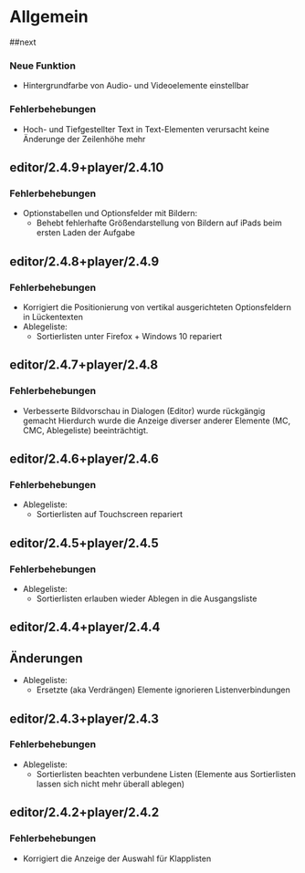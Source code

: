 Allgemein
=========
##next
### Neue Funktion
- Hintergrundfarbe von Audio- und Videoelemente einstellbar
### Fehlerbehebungen
- Hoch- und Tiefgestellter Text in Text-Elementen verursacht keine Änderunge der Zeilenhöhe mehr

## editor/2.4.9+player/2.4.10
### Fehlerbehebungen
- Optionstabellen und Optionsfelder mit Bildern:
  - Behebt fehlerhafte Größendarstellung von Bildern auf iPads beim ersten Laden der Aufgabe

## editor/2.4.8+player/2.4.9
### Fehlerbehebungen
- Korrigiert die Positionierung von vertikal ausgerichteten Optionsfeldern in Lückentexten
- Ablegeliste:
  - Sortierlisten unter Firefox + Windows 10 repariert

## editor/2.4.7+player/2.4.8
### Fehlerbehebungen
- Verbesserte Bildvorschau in Dialogen (Editor) wurde rückgängig gemacht
  Hierdurch wurde die Anzeige diverser anderer Elemente (MC, CMC, Ablegeliste) beeinträchtigt.

## editor/2.4.6+player/2.4.6
### Fehlerbehebungen
- Ablegeliste:
  - Sortierlisten auf Touchscreen repariert

## editor/2.4.5+player/2.4.5
### Fehlerbehebungen
- Ablegeliste:
  - Sortierlisten erlauben wieder Ablegen in die Ausgangsliste

## editor/2.4.4+player/2.4.4
## Änderungen
- Ablegeliste:
  - Ersetzte (aka Verdrängen) Elemente ignorieren Listenverbindungen

## editor/2.4.3+player/2.4.3
### Fehlerbehebungen
- Ablegeliste:
  - Sortierlisten beachten verbundene Listen (Elemente aus Sortierlisten lassen sich nicht mehr überall ablegen)

## editor/2.4.2+player/2.4.2
### Fehlerbehebungen
- Korrigiert die Anzeige der Auswahl für Klapplisten
